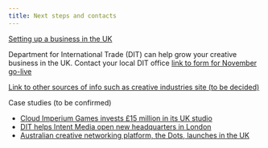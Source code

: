 ```yaml
---
title: Next steps and contacts
---
```


[Setting up a business in the UK](/us/help-and-advise/)

Department for International Trade (DIT) can help grow your creative business in the UK. Contact your local DIT office [link to form for November go-live]()
 
[Link to other sources of info such as creative industries site (to be decided)]()

Case studies (to be confirmed)
-	[Cloud Imperium Games invests £15 million in its UK studio](https://www.gov.uk/government/case-studies/cloud-imperium-games-invests-15-million-in-its-uk-studio)
-	[DIT helps Intent Media open new headquarters in London](https://www.gov.uk/government/case-studies/ukti-helps-intent-media-open-new-headquarters-in-london)
-	[Australian creative networking platform, the Dots, launches in the UK](https://www.youtube.com/watch?v=tl8BHd1hhjc) 
